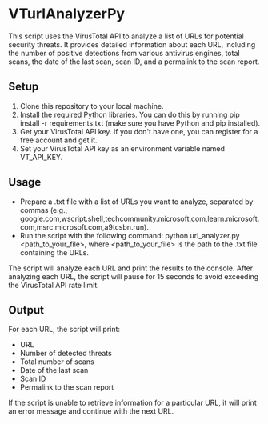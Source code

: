 # VTurlAnalyzerPy
This script uses the VirusTotal API to analyze a list of URLs for potential security threats. It provides detailed information about each URL, including the number of positive detections from various antivirus engines, total scans, the date of the last scan, scan ID, and a permalink to the scan report.

## Setup

1. Clone this repository to your local machine.
2. Install the required Python libraries. You can do this by running pip install -r requirements.txt (make sure you have Python and pip installed).
3. Get your VirusTotal API key. If you don't have one, you can register for a free account and get it.
4. Set your VirusTotal API key as an environment variable named VT_API_KEY.

## Usage

* Prepare a .txt file with a list of URLs you want to analyze, separated by commas (e.g., google.com,wscript.shell,techcommunity.microsoft.com,learn.microsoft.com,msrc.microsoft.com,a9tcsbn.run).
* Run the script with the following command: python url_analyzer.py <path_to_your_file>, where <path_to_your_file> is the path to the .txt file containing the URLs.

The script will analyze each URL and print the results to the console. After analyzing each URL, the script will pause for 15 seconds to avoid exceeding the VirusTotal API rate limit.

## Output

For each URL, the script will print:

- URL
- Number of detected threats
- Total number of scans
- Date of the last scan
- Scan ID
- Permalink to the scan report

If the script is unable to retrieve information for a particular URL, it will print an error message and continue with the next URL.
